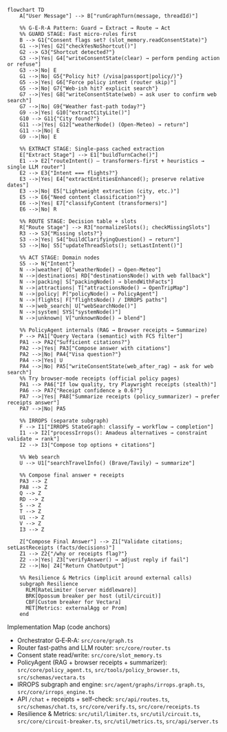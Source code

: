 ```mermaid
flowchart TD
    A["User Message"] --> B["runGraphTurn(message, threadId)"]

    %% G-E-R-A Pattern: Guard → Extract → Route → Act
    %% GUARD STAGE: Fast micro-rules first
    B --> G1{"Consent flags set? (slot_memory.readConsentState)"}
    G1 -->|Yes| G2["checkYesNoShortcut()"]
    G2 --> G3{"Shortcut detected?"}
    G3 -->|Yes| G4["writeConsentState(clear) → perform pending action or refuse"]
    G3 -->|No| E
    G1 -->|No| G5{"Policy hit? (/visa|passport|policy/)"}
    G5 -->|Yes| G6["Force policy intent (router skip)"]
    G5 -->|No| G7{"Web-ish hit? explicit search"}
    G7 -->|Yes| G8["writeConsentState(web) → ask user to confirm web search"]
    G7 -->|No| G9{"Weather fast-path today?"}
    G9 -->|Yes| G10["extractCityLite()"]
    G10 --> G11{"City found?"}
    G11 -->|Yes| G12["weatherNode() (Open‑Meteo) → return"]
    G11 -->|No| E
    G9 -->|No| E

    %% EXTRACT STAGE: Single-pass cached extraction
    E["Extract Stage"] --> E1["buildTurnCache()"]
    E1 --> E2["routeIntent() — transformers‑first + heuristics → single LLM router"]
    E2 --> E3{"Intent === flights?"}
    E3 -->|Yes| E4["extractEntitiesEnhanced(); preserve relative dates"]
    E3 -->|No| E5["Lightweight extraction (city, etc.)"]
    E5 --> E6{"Need content classification?"}
    E6 -->|Yes| E7["classifyContent (transformers)"]
    E6 -->|No| R

    %% ROUTE STAGE: Decision table + slots
    R["Route Stage"] --> R3["normalizeSlots(); checkMissingSlots"]
    R3 --> S3{"Missing slots?"}
    S3 -->|Yes| S4["buildClarifyingQuestion() → return"]
    S3 -->|No| S5["updateThreadSlots(); setLastIntent()"]

    %% ACT STAGE: Domain nodes
    S5 --> N{"Intent"}
    N -->|weather| Q["weatherNode() → Open‑Meteo"]
    N -->|destinations| RD["destinationsNode() with web fallback"]
    N -->|packing| S["packingNode() → blendWithFacts"]
    N -->|attractions| T["attractionsNode() → OpenTripMap"]
    N -->|policy| P["policyNode() → PolicyAgent"]
    N -->|flights| F["flightsNode() / IRROPS paths"]
    N -->|web_search| U["webSearchNode()"]
    N -->|system| SYS["systemNode()"]
    N -->|unknown| V["unknownNode() → blend"]

    %% PolicyAgent internals (RAG → Browser receipts → Summarize)
    P --> PA1["Query Vectara (semantic) with FCS filter"]
    PA1 --> PA2{"Sufficient citations?"}
    PA2 -->|Yes| PA3["Compose answer with citations"]
    PA2 -->|No| PA4{"Visa question?"}
    PA4 -->|Yes| U
    PA4 -->|No| PA5["writeConsentState(web_after_rag) → ask for web search"]
    %% Try browser-mode receipts (official policy pages)
    PA1 --> PA6["If low quality, try Playwright receipts (stealth)"]
    PA6 --> PA7{"Receipt confidence ≥ 0.6?"}
    PA7 -->|Yes| PA8["Summarize receipts (policy_summarizer) → prefer receipts answer"]
    PA7 -->|No| PA5

    %% IRROPS (separate subgraph)
    F --> I1["IRROPS StateGraph: classify → workflow → completion"]
    I1 --> I2["processIrrops(): Amadeus alternatives → constraint validate → rank"]
    I2 --> I3["Compose top options + citations"]

    %% Web search
    U --> U1["searchTravelInfo() (Brave/Tavily) → summarize"]

    %% Compose final answer + receipts
    PA3 --> Z
    PA8 --> Z
    Q --> Z
    RD --> Z
    S --> Z
    T --> Z
    U1 --> Z
    V --> Z
    I3 --> Z

    Z["Compose Final Answer"] --> Z1["Validate citations; setLastReceipts (facts/decisions)"]
    Z1 --> Z2{"/why or receipts flag?"}
    Z2 -->|Yes| Z3["verifyAnswer() → adjust reply if fail"]
    Z2 -->|No| Z4["Return ChatOutput"]

    %% Resilience & Metrics (implicit around external calls)
    subgraph Resilience
      RLM[RateLimiter (server middleware)]
      BRK[Opossum breaker per host (util/circuit)]
      CBF[Custom breaker for Vectara]
      MET[Metrics: externalAgg or Prom] 
    end
```

Implementation Map (code anchors)
- Orchestrator G‑E‑R‑A: `src/core/graph.ts`
- Router fast-paths and LLM router: `src/core/router.ts`
- Consent state read/write: `src/core/slot_memory.ts`
- PolicyAgent (RAG + browser receipts + summarizer): `src/core/policy_agent.ts`, `src/tools/policy_browser.ts`, `src/schemas/vectara.ts`
- IRROPS subgraph and engine: `src/agent/graphs/irrops.graph.ts`, `src/core/irrops_engine.ts`
- API `/chat` + receipts + self-check: `src/api/routes.ts`, `src/schemas/chat.ts`, `src/core/verify.ts`, `src/core/receipts.ts`
- Resilience & Metrics: `src/util/limiter.ts`, `src/util/circuit.ts`, `src/core/circuit-breaker.ts`, `src/util/metrics.ts`, `src/api/server.ts`
